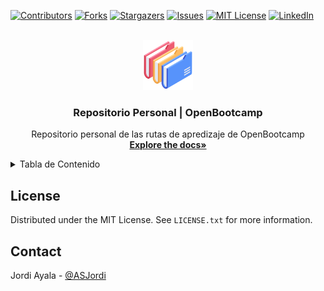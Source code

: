 <a name="readme-top"></a>

[![Contributors][contributors-shield]][contributors-url]
[![Forks][forks-shield]][forks-url]
[![Stargazers][stars-shield]][stars-url]
[![Issues][issues-shield]][issues-url]
[![MIT License][license-shield]][license-url]
[![LinkedIn][linkedin-shield]][linkedin-url]

<!-- PROJECT LOGO -->
<br />
<div align="center">
  <a href="https://github.com/ASJordi/personal-open-bootcamp">
    <img src="logo.png" alt="Logo" width="80" height="80">
  </a>
  <h3 align="center">Repositorio Personal | OpenBootcamp</h3>
  <p align="center">
    Repositorio personal de las rutas de apredizaje de OpenBootcamp
    <br />
    <a href="https://github.com/ASJordi/personal-open-bootcamp"><strong>Explore the docs»</strong></a>
    <br />
  </p>
</div>

<!-- TABLE OF CONTENTS -->
<details>
  <summary>Tabla de Contenido</summary>
  <ol>
    <li>
      <a href="r-frontend">Front-End</a>
    </li>
  </ol>
</details>



## License
Distributed under the MIT License. See `LICENSE.txt` for more information.

## Contact
Jordi Ayala - [@ASJordi](https://twitter.com/ASJordi)

[contributors-shield]: https://img.shields.io/github/contributors/ASJordi/personal-open-bootcamp.svg?style=for-the-badge
[contributors-url]: https://github.com/ASJordi/personal-open-bootcamp/graphs/contributors
[forks-shield]: https://img.shields.io/github/forks/ASJordi/personal-open-bootcamp.svg?style=for-the-badge
[forks-url]: https://github.com/ASJordi/personal-open-bootcamp/network/members
[stars-shield]: https://img.shields.io/github/stars/ASJordi/personal-open-bootcamp.svg?style=for-the-badge
[stars-url]: https://github.com/ASJordi/personal-open-bootcamp/stargazers
[issues-shield]: https://img.shields.io/github/issues/ASJordi/personal-open-bootcamp.svg?style=for-the-badge
[issues-url]: https://github.com/ASJordi/personal-open-bootcamp/issues
[license-shield]: https://img.shields.io/github/license/ASJordi/personal-open-bootcamp.svg?style=for-the-badge
[license-url]: https://github.com/ASJordi/personal-open-bootcamp/blob/master/LICENSE.txt
[linkedin-shield]: https://img.shields.io/badge/-LinkedIn-black.svg?style=for-the-badge&logo=linkedin&colorB=555
[linkedin-url]: https://linkedin.com/in/ASJordi